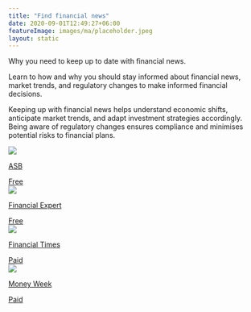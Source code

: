 ```yaml
---
title: "Find financial news"
date: 2020-09-01T12:49:27+06:00
featureImage: images/ma/placeholder.jpeg
layout: static
---
```


Why you need to keep up to date with financial news.

Learn to how and why you should stay informed about financial news, market trends, and regulatory changes to make informed financial decisions.

Keeping up with financial news helps understand economic shifts, anticipate market trends, and adapt investment strategies accordingly. Being aware of regulatory changes ensures compliance and minimises potential risks to financial plans.

<a class="ma-link" href="https://asb.org.uk/finance/03/2019/why-keeping-on-top-of-financial-news-is-essential-for-investors/1760/"><div class="ma-card ma-card-Wealth"><div class="ma-icon"><img src ="/images/Icon-check - wealth - opacity.svg"/></div><div class="ma-name"><p>ASB</p></div><div class="ma-paid-text"><span>Free </span></div></div></a><a class="ma-link" href="https://www.financial-expert.co.uk/best-financial-news-sources/"><div class="ma-card ma-card-Wealth"><div class="ma-icon"><img src ="/images/Icon-check - wealth - opacity.svg"/></div><div class="ma-name"><p>Financial Expert</p></div><div class="ma-paid-text"><span>Free</span></div></div></a><a class="ma-link" href="https://www.ft.com/markets"><div class="ma-card ma-card-Wealth"><div class="ma-icon"><img src ="/images/Icon-pound - wealth - opacity.svg"/></div><div class="ma-name"><p>Financial Times</p></div><div class="ma-paid-text"><span>Paid</span></div></div></a><a class="ma-link" href="https://moneyweek.com/"><div class="ma-card ma-card-Wealth"><div class="ma-icon"><img src ="/images/Icon-pound - wealth - opacity.svg"/></div><div class="ma-name"><p>Money Week</p></div><div class="ma-paid-text"><span>Paid</span></div></div></a>  

<br/><br/>






